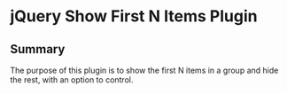 # jQuery Show First N Items Plugin

## Summary
The purpose of this plugin is to show the first N items in a group and hide the rest, with an option to control.